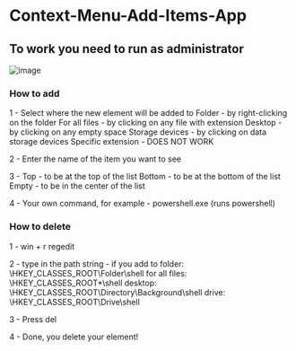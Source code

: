 # Context-Menu-Add-Items-App

## To work you need to run as administrator

![image](https://github.com/user-attachments/assets/2eb457c4-efb9-4d2c-868a-3adaa8c7d6e9)

### How to add
1 - Select where the new element will be added to
     Folder - by right-clicking on the folder
     For all files - by clicking on any file with extension
     Desktop - by clicking on any empty space
     Storage devices - by clicking on data storage devices
     Specific extension - DOES NOT WORK

2 - Enter the name of the item you want to see

3 - Top - to be at the top of the list
    Bottom - to be at the bottom of the list
    Empty - to be in the center of the list
    
4 - Your own command, for example - powershell.exe (runs powershell)

### How to delete
1 - win + r regedit

2 - type in the path string - if you add to folder: \HKEY_CLASSES_ROOT\Folder\shell
                                            for all files: \HKEY_CLASSES_ROOT\*\shell
                                            desktop: \HKEY_CLASSES_ROOT\Directory\Background\shell
                                            drive: \HKEY_CLASSES_ROOT\Drive\shell
                                            
3 - Press del

4 - Done, you delete your element!
